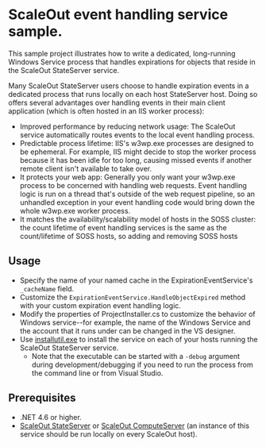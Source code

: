 # ScaleOut event handling service sample.

This sample project illustrates how to write a dedicated, long-running Windows Service process that handles expirations for objects that reside in the ScaleOut StateServer service.

Many ScaleOut StateServer users choose to handle expiration events in a dedicated process that runs locally on each host StateServer host. Doing so offers several advantages over handling events in their main client application (which is often hosted in an IIS worker process):

 - Improved performance by reducing network usage: The ScaleOut service automatically routes events to the local event handling process.
 - Predictable process lifetime: IIS's w3wp.exe processes are designed to be ephemeral. For example, IIS might decide to stop the worker process because it has been idle for too long, causing missed events if another remote client isn't available to take over.
 - It protects your web app: Generally you only want your w3wp.exe process to be concerned with handling web requests. Event handling logic is run on a thread that's outside of the web request pipeline, so an unhandled exception in your event handling code would bring down the whole w3wp.exe worker process.
 - It matches the availability/scalability model of hosts in the SOSS cluster: the count lifetime of event handling services is the same as the count/lifetime of SOSS hosts, so adding and removing SOSS hosts

## Usage

 - Specify the name of your named cache in the ExpirationEventService's `_cacheName` field.
 - Customize the `ExpirationEventService.HandleObjectExpired` method with your custom expiration event handling logic.
 - Modify the properties of ProjectInstaller.cs to customize the behavior of Windows service--for example, the name of the Windows Service and the account that it runs under can be changed in the VS designer.
 - Use [installutil.exe](https://msdn.microsoft.com/en-us/library/sd8zc8ha.aspx) to install the service on each of your hosts running the ScaleOut StateServer service.
   - Note that the executable can be started with a `-debug` argument during development/debugging if you need to run the process from the command line or from Visual Studio.

## Prerequisites

 - .NET 4.6 or higher.
 - [ScaleOut StateServer](https://www.scaleoutsoftware.com/products/stateserver/) or [ScaleOut ComputeServer](https://www.scaleoutsoftware.com/products/computeserver/) (an instance of this service should be run locally on every ScaleOut host).